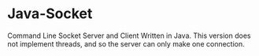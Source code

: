 # Java-Socket
Command Line Socket Server and Client Written in Java. This version does not implement threads, and so the server can only make one connection.
